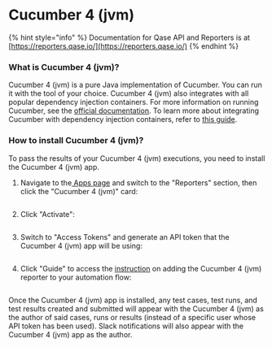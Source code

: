 # Cucumber 4 (jvm)

{% hint style="info" %}
Documentation for Qase API and Reporters is at [https://reporters.qase.io/](https://reporters.qase.io/)
{% endhint %}

### What is Cucumber 4 (jvm)?

Cucumber 4 (jvm) is a pure Java implementation of Cucumber. You can run it with the tool of your choice. Cucumber 4 (jvm) also integrates with all popular dependency injection containers. For more information on running Cucumber, see the [official documentation](https://cucumber.io/docs/cucumber/api/#running-cucumber). To learn more about integrating Cucumber with dependency injection containers, refer to [this guide](https://cucumber.io/docs/installation/java/#dependency-injection).

### How to install Cucumber 4 (jvm)?

To pass the results of your Cucumber 4 (jvm) executions, you need to install the Cucumber 4 (jvm) app.

1.  Navigate to the[ Apps page](https://app.qase.io/apps) and switch to the "Reporters" section, then click the "Cucumber 4 (jvm)" card:



    <figure><img src="https://downloads.intercomcdn.com/i/o/658658575/67c13a7cea140a9975572011/image.png" alt=""><figcaption></figcaption></figure>
2.  Click "Activate":



    <figure><img src="https://downloads.intercomcdn.com/i/o/658658994/007cc01fe261d4c5dbd0547e/image.png" alt=""><figcaption></figcaption></figure>
3.  Switch to "Access Tokens" and generate an API token that the Cucumber 4 (jvm) app will be using:



    <figure><img src="https://downloads.intercomcdn.com/i/o/658659522/533c0e4157c1e04ba24b1f74/image.png" alt=""><figcaption></figcaption></figure>
4.  Click "Guide" to access the [instruction](https://github.com/qase-tms/qase-java/tree/main/qase-cucumber-v4-reporter) on adding the Cucumber 4 (jvm) reporter to your automation flow:



    <figure><img src="https://downloads.intercomcdn.com/i/o/658660041/e6b05290d5e3821e30ba84f0/image.png" alt=""><figcaption></figcaption></figure>

Once the Cucumber 4 (jvm) app is installed, any test cases, test runs, and test results created and submitted will appear with the Cucumber 4 (jvm) as the author of said cases, runs or results (instead of a specific user whose API token has been used). Slack notifications will also appear with the Cucumber 4 (jvm) app as the author.

